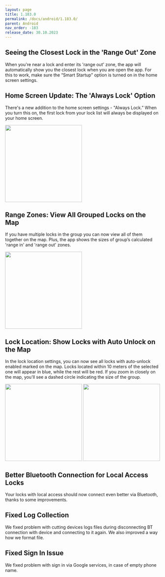 ```yaml
---
layout: page
title: 1.183.0
permalink: /docs/android/1.183.0/
parent: Android
nav_order: -183
release_date: 30.10.2023
---
```


## Seeing the Closest Lock in the 'Range Out' Zone
When you're near a lock and enter its 'range out' zone, the app will automatically show you the closest lock when you are open the app. For this to work, make sure the “Smart Startup” option is turned on in the home screen settings.

## Home Screen Update: The 'Always Lock' Option
There's a new addition to the home screen settings - "Always Lock.” When you turn this on, the first lock from your lock list will always be displayed on your home screen.

<img src="/tedee-release-notes/docs/android/assets/1.183.0_home_screen_settings.png" width="250">

## Range Zones: View All Grouped Locks on the Map
If you have multiple locks in the group you can now view all of them together on the map. Plus, the app shows the sizes of group’s calculated 'range in' and 'range out' zones.

<img src="/tedee-release-notes/docs/android/assets/1.183.0_ranges_zones_settings.png" width="250">

## Lock Location: Show Locks with Auto Unlock on the Map
In the lock location settings, you can now see all locks with auto-unlock enabled marked on the map. Locks located within 10 meters of the selected one will appear in blue, while the rest will be red. If you zoom in closely on the map, you'll see a dashed circle indicating the size of the group.

<img src="/tedee-release-notes/docs/android/assets/1.183.0_lock_location_settings.png" width="250">
<img src="/tedee-release-notes/docs/android/assets/1.183.0_lock_location_settings_zoom.png" width="250">

## Better Bluetooth Connection for Local Access Locks
Your locks with local access should now connect even better via Bluetooth, thanks to some improvements.

## Fixed Log Collection
We fixed problem with cutting devices logs files during disconnecting BT connection with device and connecting to it again. We also improved a way how we format file.

## Fixed Sign In Issue
We fixed problem with sign in via Google services, in case of empty phone name.